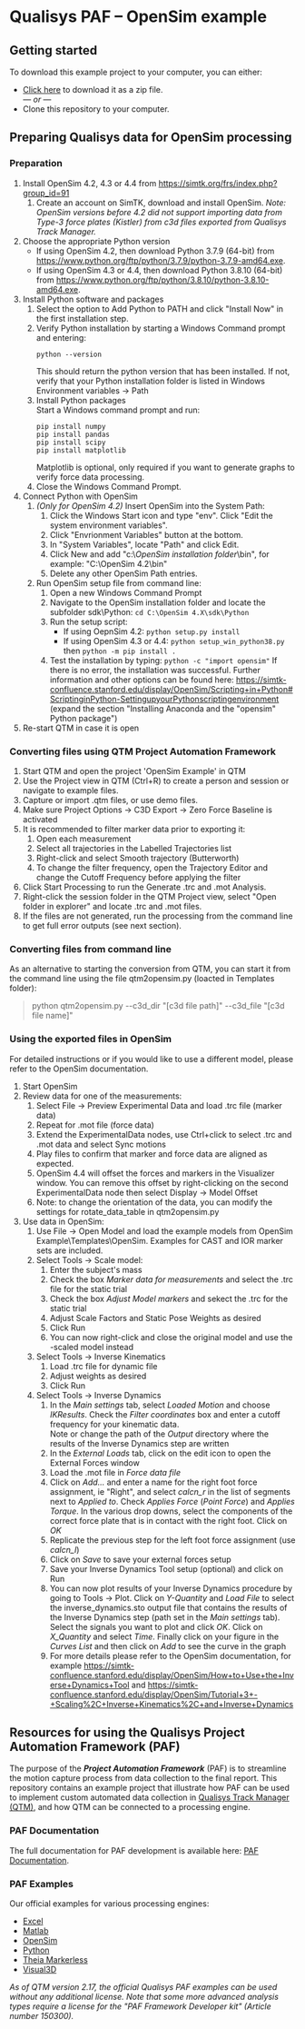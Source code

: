 # Qualisys PAF – OpenSim example

## Getting started
To download this example project to your computer, you can either:

* [Click here](https://github.com/qualisys/paf-opensim-example/archive/refs/heads/main.zip) to download it as a zip file.
<br>_— or —_
* Clone this repository to your computer.

## Preparing Qualisys data for OpenSim processing
### Preparation
1. Install OpenSim 4.2, 4.3 or 4.4 from https://simtk.org/frs/index.php?group_id=91
   1. Create an account on SimTK, download and install OpenSim. 
   *Note: OpenSim versions before 4.2 did not support importing data from Type-3 force plates (Kistler) from c3d files exported from Qualisys Track Manager.*
2. Choose the appropriate Python version
   - If using OpenSim 4.2, then download Python 3.7.9 (64-bit) from https://www.python.org/ftp/python/3.7.9/python-3.7.9-amd64.exe.
   - If using OpenSim 4.3 or 4.4, then download Python 3.8.10 (64-bit) from https://www.python.org/ftp/python/3.8.10/python-3.8.10-amd64.exe.
3. Install Python software and packages
   1. Select the option to Add Python to PATH and click "Install Now" in the first installation step.
   2. Verify Python installation by starting a Windows Command prompt and entering:
      ````
      python --version
      ````
      This should return the python version that has been installed. If not, verify that your Python installation folder is listed in Windows Environment variables -> Path
   3. Install Python packages  
      Start a Windows command prompt and run:
      ````
      pip install numpy
      pip install pandas
      pip install scipy
      pip install matplotlib
      ````
      Matplotlib is optional, only required if you want to generate graphs to verify force data processing.
   4. Close the Windows Command Prompt.
3. Connect Python with OpenSim
   1. *(Only for OpenSim 4.2)* Insert OpenSim into the System Path:
      1. Click the Windows Start icon and type "env". Click "Edit the system environment variables".
      2. Click "Envrionment Variables" button at the bottom.
      3. In "System Variables", locate "Path" and click Edit.
      4. Click New and add "c:\\*OpenSim installation folder*\bin", for example: "C:\OpenSim 4.2\bin"
      5. Delete any other OpenSim Path entries.
   2. Run OpenSim setup file from command line:
      1. Open a new Windows Command Prompt
      2. Navigate to the OpenSim installation folder and locate the subfolder sdk\Python:
         `cd C:\OpenSim 4.X\sdk\Python`
      3. Run the setup script:
         - If using OepnSim 4.2: `python setup.py install`
         - If using OpenSim 4.3 or 4.4: `python setup_win_python38.py` then `python -m pip install .`
      4. Test the installation by typing:
         `python -c "import opensim"` 
         If there is no error, the installation was successful.
   Further information and other options can be found here: https://simtk-confluence.stanford.edu/display/OpenSim/Scripting+in+Python#ScriptinginPython-SettingupyourPythonscriptingenvironment (expand the section "Installing Anaconda and the "opensim" Python package")
4. Re-start QTM in case it is open


### Converting files using QTM Project Automation Framework
1. Start QTM and open the project 'OpenSim Example' in QTM
2. Use the Project view in QTM (Ctrl+R) to create a person and session or navigate to example files.
3. Capture or import .qtm files, or use demo files.
4. Make sure Project Options -> C3D Export -> Zero Force Baseline is activated
2. It is recommended to filter marker data prior to exporting it:
   1. Open each measurement
   2. Select all trajectories in the Labelled Trajectories list
   3. Right-click and select Smooth trajectory (Butterworth)
   4. To change the filter frequency, open the Trajectory Editor and change the Cutoff Frequency before applying the filter
3. Click Start Processing to run the Generate .trc and .mot Analysis.
4. Right-click the session folder in the QTM Project view, select "Open folder in explorer" and locate .trc and .mot files.
5. If the files are not generated, run the processing from the command line to get full error outputs (see next section).

### Converting files from command line
As an alternative to starting the conversion from QTM, you can start it from the command line using the file qtm2opensim.py (loacted in Templates folder):
> python qtm2opensim.py --c3d_dir "[c3d file path]" --c3d_file "[c3d file name]"

### Using the exported files in OpenSim
For detailed instructions or if you would like to use a different model, please refer to the OpenSim documentation.
1. Start OpenSim
2. Review data for one of the measurements:
   1. Select File -> Preview Experimental Data and load .trc file (marker data)
   2. Repeat for .mot file (force data)
   3. Extend the ExperimentalData nodes, use Ctrl+click to select .trc and .mot data and select Sync motions
   4. Play files to confirm that marker and force data are aligned as expected.
   5. OpenSim 4.4 will offset the forces and markers in the Visualizer window. You can remove this offset by right-clicking on the second ExperimentalData node then select Display -> Model Offset 
   6. Note: to change the orientation of the data, you can modify the settings for rotate_data_table in qtm2opensim.py
3. Use data in OpenSim:
   1. Use File -> Open Model and load the example models from OpenSim Example\Templates\OpenSim. Examples for CAST and IOR marker sets are included.
   2. Select Tools -> Scale model:
      1. Enter the subject's mass
      2. Check the box *Marker data for measurements* and select the .trc file for the static trial
      3. Check the box *Adjust Model markers* and sekect the .trc for the static trial
      4. Adjust Scale Factors and Static Pose Weights as desired
      5. Click Run
      6. You can now right-click and close the original model and use the -scaled model instead
   3. Select Tools -> Inverse Kinematics
      1. Load .trc file for dynamic file
      2. Adjust weights as desired
      3. Click Run
   4. Select Tools -> Inverse Dynamics
      1. In the *Main settings* tab, select *Loaded Motion* and choose *IKResults*. Check the *Filter coordinates* box and enter a cutoff frequency for your kinematic data.  
      Note or change the path of the *Output* directory where the results of the Inverse Dynamics step are written
      2. In the *External Loads* tab, click on the edit icon to open the External Forces window
      3. Load the .mot file in *Force data file*
      4. Click on *Add...* and enter a name for the right foot force assignment, ie "Right", and select *calcn_r* in the list of segments next to *Applied to*. Check *Applies Force* (*Point Force*) and *Applies Torque*. In the various drop downs, select the components of the correct force plate that is in contact with the right foot. Click on *OK*
      5. Replicate the previous step for the left foot force assignment (use *calcn_l*)
      6. Click on *Save* to save your external forces setup
      7. Save your Inverse Dynamics Tool setup (optional) and click on Run
      8. You can now plot results of your Inverse Dynamics procedure by going to Tools -> Plot. Click on *Y-Quantity* and *Load File* to select the inverse_dynamics.sto output file that contains the results of the Inverse Dynamics step (path set in the *Main settings* tab). Select the signals you want to plot and click *OK*. Click on *X_Quantity* and select *Time*. Finally click on your figure in the *Curves List* and then click on *Add* to see the curve in the graph
      9. For more details please refer to the OpenSim documentation, for example https://simtk-confluence.stanford.edu/display/OpenSim/How+to+Use+the+Inverse+Dynamics+Tool and https://simtk-confluence.stanford.edu/display/OpenSim/Tutorial+3+-+Scaling%2C+Inverse+Kinematics%2C+and+Inverse+Dynamics

## Resources for using the Qualisys Project Automation Framework (PAF)

The purpose of the ***Project Automation Framework*** (PAF) is to streamline the motion capture process from data collection to the final report. This repository contains an example project that illustrate how PAF can be used to implement custom automated data collection in [Qualisys Track Manager (QTM)](http://www.qualisys.com/software/qualisys-track-manager/), and how QTM can be connected to a processing engine. 

### PAF Documentation

The full documentation for PAF development is available here: [PAF Documentation](https://github.com/qualisys/paf-documentation).


### PAF Examples

Our official examples for various processing engines:

- [Excel](https://github.com/qualisys/paf-excel-example)
- [Matlab](https://github.com/qualisys/paf-matlab-example)
- [OpenSim](https://github.com/qualisys/paf-opensim-example)
- [Python](https://github.com/qualisys/paf-python-example)
- [Theia Markerless](https://github.com/qualisys/paf-theia-markerless-example)
- [Visual3D](https://github.com/qualisys/paf-visual3d-example)

_As of QTM version 2.17, the official Qualisys PAF examples can be used without any additional license. Note that some more advanced analysis types require a license for the "PAF Framework Developer kit" (Article number 150300)._
